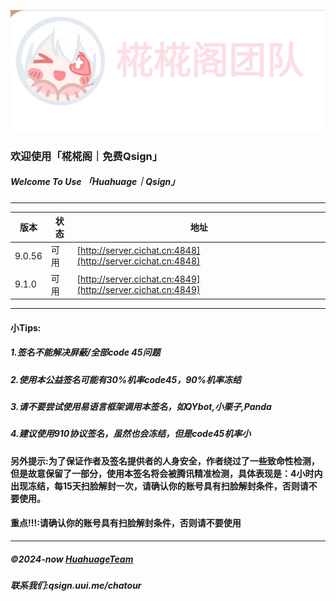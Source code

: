 ![Screenshot_2024-09-28-12-05-49-932_com.nineton.shouzhang-edit](./Screenshot_2024-09-28-12-05-49-932_com.nineton.shouzhang-edit.jpg)
### 欢迎使用「椛椛阁｜免费Qsign」
##### Welcome To Use 「Huahuage｜Qsign」
---

| 版本 | 状态  | 地址 |
| ----  | ----  | ---- |
| 9.0.56 | 可用 | [http://server.cichat.cn:4848](http://server.cichat.cn:4848)  | 
| 9.1.0 | 可用 | [http://server.cichat.cn:4849](http://server.cichat.cn:4849)  | 

---
#### 小Tips:
##### 1.签名不能解决屏蔽/全部code 45问题
##### 2.使用本公益签名可能有30%机率code45，90%机率冻结
##### 3.请不要尝试使用易语言框架调用本签名，如QYbot,小栗子,Panda
##### 4.建议使用910协议签名，虽然也会冻结，但是code45机率小
#### 另外提示:为了保证作者及签名提供者的人身安全，作者绕过了一些致命性检测，但是故意保留了一部分，使用本签名将会被腾讯精准检测，具体表现是：4小时内出现冻结，每15天扫脸解封一次，请确认你的账号具有扫脸解封条件，否则请不要使用。
#### 重点!!!:请确认你的账号具有扫脸解封条件，否则请不要使用
---
##### ©2024-now [HuahuageTeam](https://huahuage.org.cn)
##### 联系我们:qsign.uui.me/chatour
